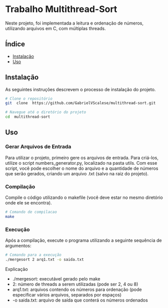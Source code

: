 
# Trabalho Multithread-Sort
Neste projeto, foi implementada a leitura e ordenação de números, utilizando arquivos em C, com múltiplas threads.

## Índice
- [Instalação](#instalação)
- [Uso](#uso)

## Instalação
As seguintes instruções descrevem o processo de instalação do projeto.

```bash
# Clone o repositório
git  clone  https://github.com/GabrielVScalese/multithread-sort.git

# Navegue até o diretório do projeto
cd  multithread-sort
```
  
## Uso

### Gerar  Arquivos  de  Entrada
Para utilizar o projeto, primeiro gere os arquivos de entrada. Para criá-los, utilize o script numbers_generator.py, localizado na pasta utils. Com esse script, você pode escolher o nome do arquivo e a quantidade de números que serão gerados, criando um arquivo .txt (salvo na raiz do projeto).

 
### Compilação
Compile o código utilizando o makefile (você deve estar no mesmo diretório onde ele se encontra).

```bash
# Comando de compilacao
make
```

### Execução
Após a compilação, execute o programa utilizando a seguinte sequência de argumentos:

```bash
# Comando para a execução
./mergesort 2 arq1.txt -o saida.txt
```
Explicação
- ./mergesort: executável gerado pelo make
- 2: número de threads a serem utilizadas (pode ser 2, 4 ou 8)
- arq1.txt: arquivos contendo os números para ordenação (pode especificar vários arquivos, separados por espaços)
- -o saida.txt: arquivo de saída que conterá os números ordenados
